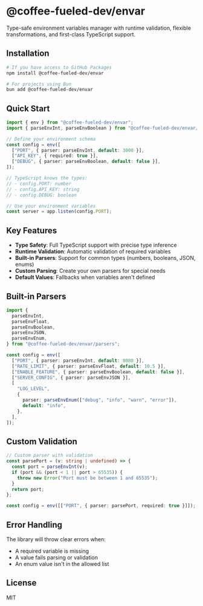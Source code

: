 # @coffee-fueled-dev/envar

Type-safe environment variables manager with runtime validation, flexible transformations, and first-class TypeScript support.

## Installation

```bash
# If you have access to GitHub Packages
npm install @coffee-fueled-dev/envar

# For projects using Bun
bun add @coffee-fueled-dev/envar
```

## Quick Start

```typescript
import { env } from "@coffee-fueled-dev/envar";
import { parseEnvInt, parseEnvBoolean } from "@coffee-fueled-dev/envar/parsers";

// Define your environment schema
const config = env([
  ["PORT", { parser: parseEnvInt, default: 3000 }],
  ["API_KEY", { required: true }],
  ["DEBUG", { parser: parseEnvBoolean, default: false }],
]);

// TypeScript knows the types:
// - config.PORT: number
// - config.API_KEY: string
// - config.DEBUG: boolean

// Use your environment variables
const server = app.listen(config.PORT);
```

## Key Features

- **Type Safety**: Full TypeScript support with precise type inference
- **Runtime Validation**: Automatic validation of required variables
- **Built-in Parsers**: Support for common types (numbers, booleans, JSON, enums)
- **Custom Parsing**: Create your own parsers for special needs
- **Default Values**: Fallbacks when variables aren't defined

## Built-in Parsers

```typescript
import {
  parseEnvInt,
  parseEnvFloat,
  parseEnvBoolean,
  parseEnvJSON,
  parseEnvEnum,
} from "@coffee-fueled-dev/envar/parsers";

const config = env([
  ["PORT", { parser: parseEnvInt, default: 8080 }],
  ["RATE_LIMIT", { parser: parseEnvFloat, default: 10.5 }],
  ["ENABLE_FEATURE", { parser: parseEnvBoolean, default: false }],
  ["SERVER_CONFIG", { parser: parseEnvJSON }],
  [
    "LOG_LEVEL",
    {
      parser: parseEnvEnum(["debug", "info", "warn", "error"]),
      default: "info",
    },
  ],
]);
```

## Custom Validation

```typescript
// Custom parser with validation
const parsePort = (v: string | undefined) => {
  const port = parseEnvInt(v);
  if (port && (port < 1 || port > 65535)) {
    throw new Error("Port must be between 1 and 65535");
  }
  return port;
};

const config = env([["PORT", { parser: parsePort, required: true }]]);
```

## Error Handling

The library will throw clear errors when:

- A required variable is missing
- A value fails parsing or validation
- An enum value isn't in the allowed list

## License

MIT
